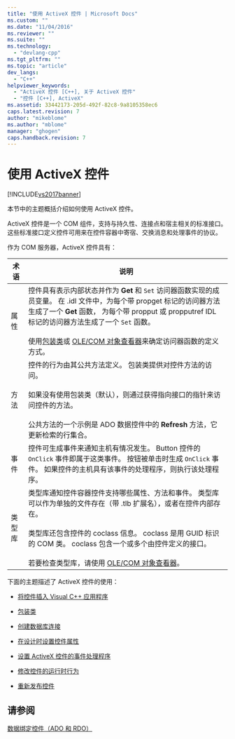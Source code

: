 ```yaml
---
title: "使用 ActiveX 控件 | Microsoft Docs"
ms.custom: ""
ms.date: "11/04/2016"
ms.reviewer: ""
ms.suite: ""
ms.technology: 
  - "devlang-cpp"
ms.tgt_pltfrm: ""
ms.topic: "article"
dev_langs: 
  - "C++"
helpviewer_keywords: 
  - "ActiveX 控件 [C++], 关于 ActiveX 控件"
  - "控件 [C++], ActiveX"
ms.assetid: 33442173-205d-492f-82c8-9a8105358ec6
caps.latest.revision: 7
author: "mikeblome"
ms.author: "mblome"
manager: "ghogen"
caps.handback.revision: 7
---
```

# 使用 ActiveX 控件
[!INCLUDE[vs2017banner](../../assembler/inline/includes/vs2017banner.md)]

本节中的主题概括介绍如何使用 ActiveX 控件。  
  
 ActiveX 控件是一个 COM 组件，支持与持久性、连接点和宿主相关的标准接口。  这些标准接口定义控件可用来在控件容器中寄宿、交换消息和处理事件的协议。  
  
 作为 COM 服务器，ActiveX 控件具有：  
  
|术语|说明|  
|--------|--------|  
|属性|控件具有表示内部状态并作为 **Get** 和 `Set` 访问器函数实现的成员变量。  在 .idl 文件中，为每个带 propget 标记的访问器方法生成了一个 **Get** 函数，  为每个带 propput 或 propputref IDL 标记的访问器方法生成了一个 `Set` 函数。<br /><br /> 使用[包装类](../../data/ado-rdo/wrapper-classes.md)或 [OLE\/COM 对象查看器](../../data/ado-rdo/using-the-ole-com-object-viewer.md)来确定访问器函数的定义方式。|  
|方法|控件的行为由其公共方法定义。  包装类提供对控件方法的访问。<br /><br /> 如果没有使用包装类（默认），则通过获得指向接口的指针来访问控件的方法。<br /><br /> 公共方法的一个示例是 ADO 数据控件中的 **Refresh** 方法，它更新检索的行集合。|  
|事件|控件可生成事件来通知主机有情况发生。  Button 控件的 `OnClick` 事件即属于这类事件。  按钮被单击时生成 `OnClick` 事件。  如果控件的主机具有该事件的处理程序，则执行该处理程序。|  
|类型库|类型库通知控件容器控件支持哪些属性、方法和事件。  类型库可以作为单独的文件存在（带 .tlb 扩展名），或者在控件内部存在。<br /><br /> 类型库还包含控件的 coclass 信息。  coclass 是用 GUID 标识的 COM 类。  coclass 包含一个或多个由控件定义的接口。<br /><br /> 若要检查类型库，请使用 [OLE\/COM 对象查看器](../../data/ado-rdo/using-the-ole-com-object-viewer.md)。|  
  
 下面的主题描述了 ActiveX 控件的使用：  
  
-   [将控件插入 Visual C\+\+ 应用程序](../../data/ado-rdo/inserting-the-control-into-a-visual-cpp-application.md)  
  
-   [包装类](../../data/ado-rdo/wrapper-classes.md)  
  
-   [创建数据库连接](../../data/ado-rdo/creating-database-connections.md)  
  
-   [在设计时设置控件属性](../../data/ado-rdo/setting-control-properties-at-design-time.md)  
  
-   [设置 ActiveX 控件的事件处理程序](../../data/ado-rdo/setting-event-handlers-on-activex-controls.md)  
  
-   [修改控件的运行时行为](../../data/ado-rdo/modifying-a-control-s-run-time-behavior.md)  
  
-   [重新发布控件](../../data/ado-rdo/redistributing-controls.md)  
  
## 请参阅  
 [数据绑定控件（ADO 和 RDO）](../../data/ado-rdo/data-bound-controls-ado-and-rdo.md)
